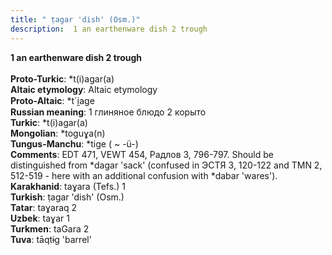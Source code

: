 ```yaml
---
title: " ṭagar 'dish' (Osm.)"
description:  1 an earthenware dish 2 trough
---
```

<p data-pagefind-weight="0.5">
<strong> 1 an earthenware dish 2 trough</strong><br><br>
<strong>Proto-Turkic</strong>:  *t(i)agar(a)<br>
<strong>Altaic etymology</strong>:  Altaic etymology<br>
<strong> Proto-Altaic</strong>:  *t`i̯age<br>
<strong>Russian meaning</strong>:  1 глиняное блюдо 2 корыто<br>
<strong>Turkic</strong>:  *t(i)agar(a)<br>
<strong>Mongolian</strong>:  *toguɣa(n)<br>
<strong>Tungus-Manchu</strong>:  *tige ( ~ -ü-)<br>
<strong>Comments</strong>:  EDT 471, VEWT 454, Радлов 3, 796-797. Should be distinguished from *dagar 'sack' (confused in ЭСТЯ 3, 120-122 and TMN 2, 512-519 - here with an additional confusion with *dabar 'wares').<br>
<strong>Karakhanid</strong>:  taɣara (Tefs.) 1<br>
<strong>Turkish</strong>:  ṭagar 'dish' (Osm.)<br>
<strong>Tatar</strong>:  taɣaraq 2<br>
<strong>Uzbek</strong>:  taɣar 1<br>
<strong>Turkmen</strong>:  taGara 2<br>
<strong>Tuva</strong>:  tāqtɨg 'barrel'<br>

</p>
